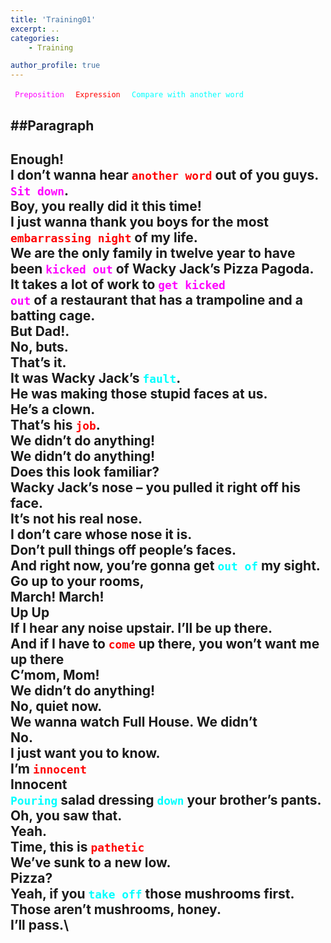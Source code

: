 ```yaml
---
title: 'Training01' 
excerpt: ..
categories:
    - Training

author_profile: true 
---
```


<code style="color : Magenta"> Preposition </code>
<code style="color : red"> Expression </code>
<code style="color : Cyan"> Compare with another word </code>

##Paragraph
---
Enough!\
I don’t wanna hear <code style="color : red">another word</code> out of you guys.\
<code style="color : Magenta">Sit down</code>.\
Boy, you really did it this time!\
I just wanna thank you boys for the most <code style="color : red">embarrassing night</code> of my life.\
We are the only family in twelve year to have been <code style="color : Magenta">kicked out</code> of Wacky Jack’s Pizza Pagoda.\
It takes a lot of work to <code style="color : Magenta">get kicked out</code> of a restaurant that has a trampoline and a batting cage. \
But Dad!.\
No, buts.\
That’s it.\
It was Wacky Jack’s <code style="color : Cyan">fault</code>.\
He was making those stupid faces at us.\
He’s a clown.\
That’s his <code style="color : red">job</code>.\
We didn’t do anything!\
We didn’t do anything!\
Does this look familiar?\
Wacky Jack’s nose – you pulled it right off his face.\
It’s not his real nose.\
I don’t care whose nose it is.\
Don’t pull things off people’s faces.\
And right now, you’re gonna get <code style="color : Cyan">out of</code> my sight.\
Go up to your rooms,\
March! March!\
Up Up\
If I hear any noise upstair. I’ll be up there.\
And if I have to <code style="color : red">come</code> up there, you won’t want me up there\
C’mom, Mom!\
We didn’t do anything!\
No, quiet now.\
We wanna watch Full House. We didn’t\
No.\
I just want you to know.\
I’m <code style="color : red">innocent</code>\
Innocent\
<code style="color : Cyan">Pouring</code> salad dressing <code style="color : Cyan">down</code> your brother’s pants.\
Oh, you saw that.\
Yeah.\
Time, this is <code style="color : red">pathetic</code>\
We’ve sunk to a new low.\
Pizza?\
Yeah, if you <code style="color : Cyan">take off</code> those mushrooms first.\
Those aren’t mushrooms, honey.\
I’ll pass.\
---
